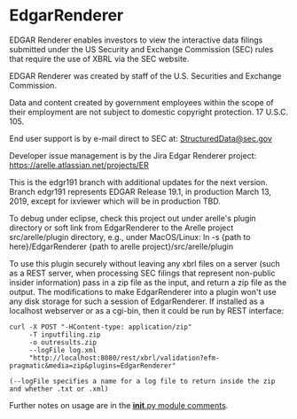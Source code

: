 # EdgarRenderer
EDGAR Renderer enables investors to view the interactive data filings submitted under the US Security and Exchange Commission 
(SEC) rules that require the use of XBRL via the SEC website. 

EDGAR Renderer was created by staff of the U.S. Securities and Exchange Commission. 

Data and content created by government employees within the scope of their employment are not subject to 
domestic copyright protection. 17 U.S.C. 105.

End user support is by e-mail direct to SEC at: StructuredData@sec.gov

Developer issue management is by the Jira Edgar Renderer project: https://arelle.atlassian.net/projects/ER

This is the edgr191 branch with additional updates for the next version.  Branch edgr191 represents EDGAR Release 19.1, in production March 13, 2019, except for ixviewer which will be in production TBD. 

To debug under eclipse, check this project out under arelle's plugin directory or soft link from EdgarRenderer to the Arelle project src/arelle/plugin directory, e.g., under MacOS/Linux:
    ln -s {path to here}/EdgarRenderer {path to arelle project}/src/arelle/plugin
    
To use this plugin securely without leaving any xbrl files on a server (such as a REST server, when processing SEC filings that represent non-public insider information) pass in a zip file as the input, and return a zip file as the output.  The modifications to make EdgarRenderer into a plugin won't use any disk storage for such a session of EdgarRenderer.  If installed as a localhost webserver or as a cgi-bin, then it could be run by REST interface:

    curl -X POST "-HContent-type: application/zip" 
         -T inputfiling.zip 
         -o outresults.zip 
         --logFile log.xml  
         "http://localhost:8080/rest/xbrl/validation?efm-pragmatic&media=zip&plugins=EdgarRenderer"

	(--logFile specifies a name for a log file to return inside the zip and whether .txt or .xml)


Further notes on usage are in the [__init__.py module comments](https://github.com/Arelle/EdgarRenderer/blob/edgr183/__init__.py).
